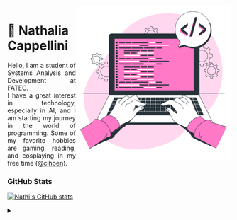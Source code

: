 <img align="right" top="50" alt="Work illustrations by Storyset - www.freepik.com" height="350" src="/assets/img/vector-dev.png">

# 🌸 Nathalia Cappellini 

<p align="justify">Hello, I am a student of Systems Analysis and Development at FATEC. <br> I have a great interest in technology, especially in AI, and I am starting my journey in the world of programming. Some of my favorite hobbies are gaming, reading, and cosplaying in my free time <a href="https://www.instagram.com/clhoen/">(@clhoen)</a>.</p>

### GitHub Stats 

[![Nathi's GitHub stats](https://github-readme-stats.vercel.app/api?username=nathaliacappellini&theme=dracula&hide_title=true&show_icons=true&include_all_commits=true&count_private=true&line_height=25&hide=issues&border_radius=3)](https://github.com/nathaliacappellini)

<!--### Most Used Languages

[![Top Langs](https://github-readme-stats.vercel.app/api/top-langs/?username=nathaliacappellini&theme=dracula&hide_title=true&layout=compact)](https://github.com/nathaliacappellini)-->

<!-- [![](https://visitcount.itsvg.in/api?id=nathaliacappellini&icon=7&color=5&style=for-the-badge)](https://visitcount.itsvg.in)-->

<details align="left">
  <summary></summary> 
 
  - 💟 Badges by <a href="https://shields.io/">shields.io</a><br>
  - 💟 GitHub Stats by <a href="https://github.com/anuraghazra/github-readme-stats">anuraghazra</a>

</details>
